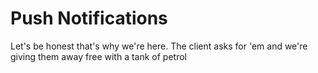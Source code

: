 # Push Notifications

Let's be honest that's why we're here. 
The client asks for 'em and we're giving them away free with a tank of petrol